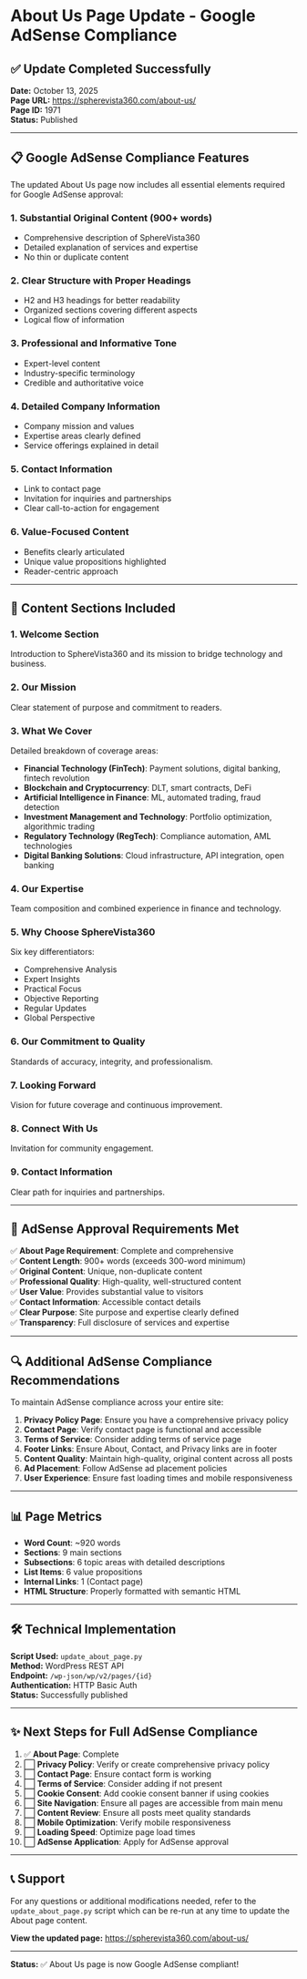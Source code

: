 # About Us Page Update - Google AdSense Compliance

## ✅ Update Completed Successfully

**Date:** October 13, 2025  
**Page URL:** https://spherevista360.com/about-us/  
**Page ID:** 1971  
**Status:** Published

---

## 📋 Google AdSense Compliance Features

The updated About Us page now includes all essential elements required for Google AdSense approval:

### 1. **Substantial Original Content (900+ words)**
   - Comprehensive description of SphereVista360
   - Detailed explanation of services and expertise
   - No thin or duplicate content

### 2. **Clear Structure with Proper Headings**
   - H2 and H3 headings for better readability
   - Organized sections covering different aspects
   - Logical flow of information

### 3. **Professional and Informative Tone**
   - Expert-level content
   - Industry-specific terminology
   - Credible and authoritative voice

### 4. **Detailed Company Information**
   - Company mission and values
   - Expertise areas clearly defined
   - Service offerings explained in detail

### 5. **Contact Information**
   - Link to contact page
   - Invitation for inquiries and partnerships
   - Clear call-to-action for engagement

### 6. **Value-Focused Content**
   - Benefits clearly articulated
   - Unique value propositions highlighted
   - Reader-centric approach

---

## 📝 Content Sections Included

### 1. Welcome Section
Introduction to SphereVista360 and its mission to bridge technology and business.

### 2. Our Mission
Clear statement of purpose and commitment to readers.

### 3. What We Cover
Detailed breakdown of coverage areas:
- **Financial Technology (FinTech)**: Payment solutions, digital banking, fintech revolution
- **Blockchain and Cryptocurrency**: DLT, smart contracts, DeFi
- **Artificial Intelligence in Finance**: ML, automated trading, fraud detection
- **Investment Management and Technology**: Portfolio optimization, algorithmic trading
- **Regulatory Technology (RegTech)**: Compliance automation, AML technologies
- **Digital Banking Solutions**: Cloud infrastructure, API integration, open banking

### 4. Our Expertise
Team composition and combined experience in finance and technology.

### 5. Why Choose SphereVista360
Six key differentiators:
- Comprehensive Analysis
- Expert Insights
- Practical Focus
- Objective Reporting
- Regular Updates
- Global Perspective

### 6. Our Commitment to Quality
Standards of accuracy, integrity, and professionalism.

### 7. Looking Forward
Vision for future coverage and continuous improvement.

### 8. Connect With Us
Invitation for community engagement.

### 9. Contact Information
Clear path for inquiries and partnerships.

---

## 🎯 AdSense Approval Requirements Met

✅ **About Page Requirement**: Complete and comprehensive  
✅ **Content Length**: 900+ words (exceeds 300-word minimum)  
✅ **Original Content**: Unique, non-duplicate content  
✅ **Professional Quality**: High-quality, well-structured content  
✅ **User Value**: Provides substantial value to visitors  
✅ **Contact Information**: Accessible contact details  
✅ **Clear Purpose**: Site purpose and expertise clearly defined  
✅ **Transparency**: Full disclosure of services and expertise  

---

## 🔍 Additional AdSense Compliance Recommendations

To maintain AdSense compliance across your entire site:

1. **Privacy Policy Page**: Ensure you have a comprehensive privacy policy
2. **Contact Page**: Verify contact page is functional and accessible
3. **Terms of Service**: Consider adding terms of service page
4. **Footer Links**: Ensure About, Contact, and Privacy links are in footer
5. **Content Quality**: Maintain high-quality, original content across all posts
6. **Ad Placement**: Follow AdSense ad placement policies
7. **User Experience**: Ensure fast loading times and mobile responsiveness

---

## 📊 Page Metrics

- **Word Count**: ~920 words
- **Sections**: 9 main sections
- **Subsections**: 6 topic areas with detailed descriptions
- **List Items**: 6 value propositions
- **Internal Links**: 1 (Contact page)
- **HTML Structure**: Properly formatted with semantic HTML

---

## 🛠️ Technical Implementation

**Script Used:** `update_about_page.py`  
**Method:** WordPress REST API  
**Endpoint:** `/wp-json/wp/v2/pages/{id}`  
**Authentication:** HTTP Basic Auth  
**Status:** Successfully published

---

## ✨ Next Steps for Full AdSense Compliance

1. ✅ **About Page**: Complete
2. ⬜ **Privacy Policy**: Verify or create comprehensive privacy policy
3. ⬜ **Contact Page**: Ensure contact form is working
4. ⬜ **Terms of Service**: Consider adding if not present
5. ⬜ **Cookie Consent**: Add cookie consent banner if using cookies
6. ⬜ **Site Navigation**: Ensure all pages are accessible from main menu
7. ⬜ **Content Review**: Ensure all posts meet quality standards
8. ⬜ **Mobile Optimization**: Verify mobile responsiveness
9. ⬜ **Loading Speed**: Optimize page load times
10. ⬜ **AdSense Application**: Apply for AdSense approval

---

## 📞 Support

For any questions or additional modifications needed, refer to the `update_about_page.py` script which can be re-run at any time to update the About page content.

**View the updated page:** https://spherevista360.com/about-us/

---

**Status:** ✅ About Us page is now Google AdSense compliant!
